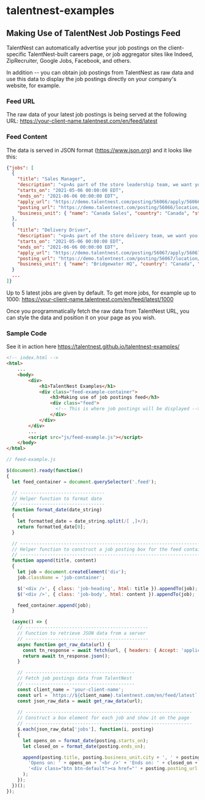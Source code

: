 # talentnest-examples

## Making Use of TalentNest Job Postings Feed

TalentNest can automatically advertise your job postings on the client-specific TalentNest-built careers page, or job aggregator sites like Indeed, ZipRecruiter, Google Jobs, Facebook, and others. 

In addition -- you can obtain job postings from TalentNest as raw data  and use this data to display the job postings directly on your company's website, for example.

### Feed URL

The raw data of your latest job postings is being served at the following URL: https://your-client-name.talentnest.com/en/feed/latest

### Feed Content
The data is served in JSON format (https://www.json.org) and it looks like this:

```json
{"jobs": [
  {
    "title": "Sales Manager",
    "description": "<p>As part of the store leadership team, we want you:</p> ... etc.",
    "starts_on": "2021-05-06 00:00:00 EDT",
    "ends_on": "2021-06-06 00:00:00 EDT",
    "apply_url": "https://demo.talentnest.com/posting/56066/apply/56066",
    "posting_url": "https://demo.talentnest.com/posting/56066/location/56066",
    "business_unit": { "name": "Canada Sales", "country": "Canada", "state": "Ontario", "city": "Toronto" }
  },
  {
    "title": "Delivery Driver",
    "description": "<p>As part of the store delivery team, we want you:</p> ... etc.",
    "starts_on": "2021-05-06 00:00:00 EDT",
    "ends_on": "2021-06-06 00:00:00 EDT",
    "apply_url": "https://demo.talentnest.com/posting/56067/apply/56067",
    "posting_url": "https://demo.talentnest.com/posting/56067/location/56067",
    "business_unit": { "name": "Bridgewater HQ", "country": "Canada", "state": "Nova Scotia", "city": "Bridgewater" }
  }
  ...
]}
```

Up to 5 latest jobs are given by default. To get more jobs, for example up to 1000: https://your-client-name.talentnest.com/en/feed/latest/1000

Once you programmatically fetch the raw data from TalentNest URL, you can style the data and position it on your page as you wish.

### Sample Code

See it in action here https://talentnest.github.io/talentnest-examples/

```html
<!-- index.html -->
<html>
    ...
    <body>
        <div>
            <h1>TalentNest Examples</h1>
            <div class="feed-example-container">
                <h3>Making use of job postings feed</h3>
                <div class="feed">
                  <!-- This is where job postings will be displayed -->
                </div>
            </div>
        </div>
        ...
        <script src="js/feed-example.js"></script>
    </body>
</html>
```

```javascript
// feed-example.js

$(document).ready(function()
{
  let feed_container = document.querySelector('.feed');

  // -------------------------------
  // Helper function to format date
  // -------------------------------
  function format_date(date_string)
  {
    let formatted_date = date_string.split(/[ ,]+/);
    return formatted_date[0];
  }

  // ----------------------------------------------------------------------
  // Helper function to construct a job posting box for the feed container
  // ----------------------------------------------------------------------
  function append(title, content)
  {
    let job = document.createElement('div');
    job.className = 'job-container';

    $('<div />', { class: 'job-heading', html: title }).appendTo(job);
    $('<div />', { class: 'job-body', html: content }).appendTo(job);

    feed_container.append(job);
  }

  (async() => {
    // ---------------------------------------------
    // Function to retrieve JSON data from a server
    // ---------------------------------------------
    async function get_raw_data(url) {
      const tn_response = await fetch(url, { headers: { Accept: 'application/json' } });
      return await tn_response.json();
    }

    // ----------------------------------------
    // Fetch job postings data from TalentNest
    // ----------------------------------------
    const client_name = 'your-client-name';
    const url = `https://${client_name}.talentnest.com/en/feed/latest`;
    const json_raw_data = await get_raw_data(url);
    
    // -------------------------------------------------------------
    // Construct a box element for each job and show it on the page
    // -------------------------------------------------------------
    $.each(json_raw_data['jobs'], function(i, posting)
    {
      let opens_on = format_date(posting.starts_on);
      let closed_on = format_date(posting.ends_on);

      append(posting.title, posting.business_unit.city + ', ' + posting.business_unit.state + '<br />' +
        'Opens on: ' + opens_on + '<br />' + 'Ends on: ' + closed_on + '<br />' +
        '<div class="btn btn-default"><a href="' + posting.posting_url + '">' + 'View posting' + '</a></div>'
      );
    });
  })();
});
```
